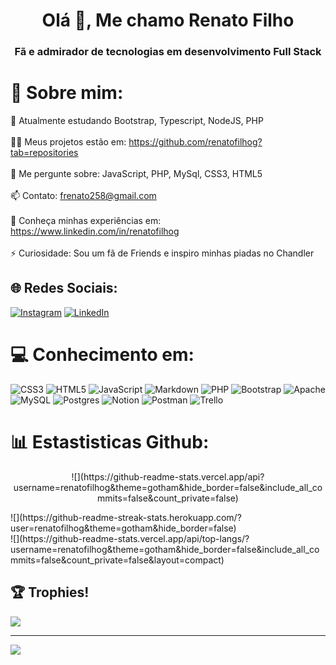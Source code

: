 <h1 align="center">Olá 👋, Me chamo Renato Filho</h1>
<h3 align="center">Fã e admirador de tecnologias em desenvolvimento Full Stack</h3>

# 💫 Sobre mim:
🌱 Atualmente estudando Bootstrap, Typescript, NodeJS, PHP<br><br>👨‍💻 Meus projetos estão em: https://github.com/renatofilhog?tab=repositories<br><br>💬 Me pergunte sobre: JavaScript, PHP, MySql, CSS3, HTML5<br><br>📫 Contato: frenato258@gmail.com<br><br>📄 Conheça minhas experiências em: https://www.linkedin.com/in/renatofilhog<br><br>⚡ Curiosidade: Sou um fã de Friends e inspiro minhas piadas no Chandler


## 🌐 Redes Sociais:
[![Instagram](https://img.shields.io/badge/Instagram-%23E4405F.svg?logo=Instagram&logoColor=white)](https://instagram.com/renatofilhof) [![LinkedIn](https://img.shields.io/badge/LinkedIn-%230077B5.svg?logo=linkedin&logoColor=white)](https://linkedin.com/in/renatofilhog) 

# 💻 Conhecimento em:
![CSS3](https://img.shields.io/badge/css3-%231572B6.svg?style=for-the-badge&logo=css3&logoColor=white) ![HTML5](https://img.shields.io/badge/html5-%23E34F26.svg?style=for-the-badge&logo=html5&logoColor=white) ![JavaScript](https://img.shields.io/badge/javascript-%23323330.svg?style=for-the-badge&logo=javascript&logoColor=%23F7DF1E) ![Markdown](https://img.shields.io/badge/markdown-%23000000.svg?style=for-the-badge&logo=markdown&logoColor=white) ![PHP](https://img.shields.io/badge/php-%23777BB4.svg?style=for-the-badge&logo=php&logoColor=white) ![Bootstrap](https://img.shields.io/badge/bootstrap-%23563D7C.svg?style=for-the-badge&logo=bootstrap&logoColor=white) ![Apache](https://img.shields.io/badge/apache-%23D42029.svg?style=for-the-badge&logo=apache&logoColor=white) ![MySQL](https://img.shields.io/badge/mysql-%2300f.svg?style=for-the-badge&logo=mysql&logoColor=white) ![Postgres](https://img.shields.io/badge/postgres-%23316192.svg?style=for-the-badge&logo=postgresql&logoColor=white) ![Notion](https://img.shields.io/badge/Notion-%23000000.svg?style=for-the-badge&logo=notion&logoColor=white) ![Postman](https://img.shields.io/badge/Postman-FF6C37?style=for-the-badge&logo=postman&logoColor=white) ![Trello](https://img.shields.io/badge/Trello-%23026AA7.svg?style=for-the-badge&logo=Trello&logoColor=white)
# 📊 Estastisticas Github:
<p align="center">![](https://github-readme-stats.vercel.app/api?username=renatofilhog&theme=gotham&hide_border=false&include_all_commits=false&count_private=false)<br/></p>
![](https://github-readme-streak-stats.herokuapp.com/?user=renatofilhog&theme=gotham&hide_border=false)<br/>
![](https://github-readme-stats.vercel.app/api/top-langs/?username=renatofilhog&theme=gotham&hide_border=false&include_all_commits=false&count_private=false&layout=compact)

## 🏆 Trophies!
![](https://github-profile-trophy.vercel.app/?username=renatofilhog&theme=radical&no-frame=false&no-bg=true&margin-w=4)

---
[![](https://visitcount.itsvg.in/api?id=renatofilhog&icon=3&color=0)](https://visitcount.itsvg.in)
